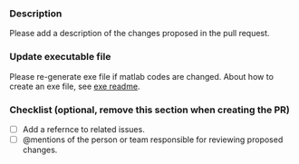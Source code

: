 ### Description
Please add a description of the changes proposed in the pull request.

### Update executable file
Please re-generate exe file if matlab codes are changed. About how to create an exe file, see [exe readme](https://github.com/EcoExtreML/STEMMUS_SCOPE/blob/main/exe/README.md).

### Checklist (optional, remove this section when creating the PR)
- [ ] Add a refernce to related issues.
- [ ] @mentions of the person or team responsible for reviewing proposed changes.
